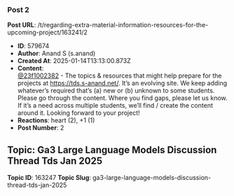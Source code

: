 ### Post 2
**Post URL**: /t/regarding-extra-material-information-resources-for-the-upcoming-project/163241/2
- **ID**: 579674
- **Author**: Anand S (s.anand)
- **Created At**: 2025-01-14T13:13:00.873Z
- **Content**:  
  <a class="mention" href="/u/23f1002382">@23f1002382</a> - The topics &amp; resources that might help prepare for the projects at <a href="https://tds.s-anand.net/">https://tds.s-anand.net/</a>. It’s an evolving site. We keep adding whatever’s required that’s (a) new or (b) unknown to some students.
Please go through the content. Where you find gaps, please let us know. If it’s a need across multiple students, we’ll find / create the content around it.
Looking forward to your project!
- **Reactions**: heart (2), +1 (1)
- **Post Number**: 2

## Topic: Ga3 Large Language Models Discussion Thread Tds Jan 2025
**Topic ID**: 163247
**Topic Slug**: ga3-large-language-models-discussion-thread-tds-jan-2025

